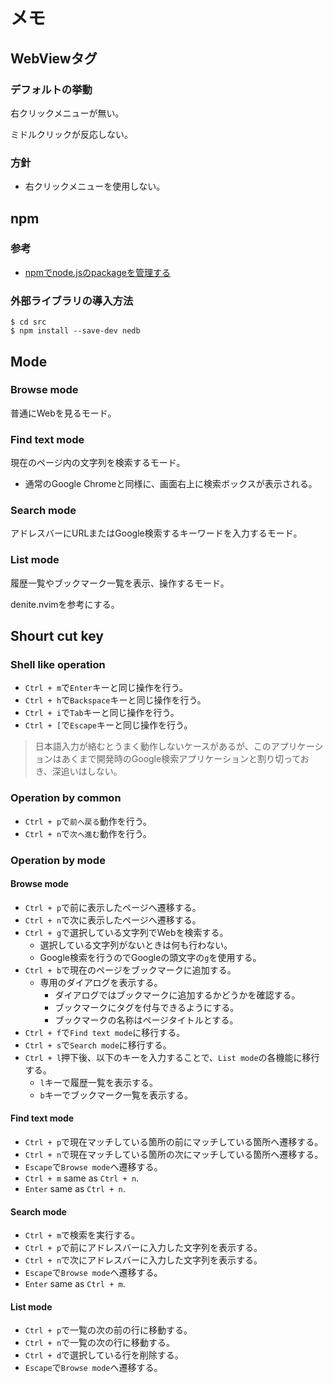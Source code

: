 # メモ
## WebViewタグ
### デフォルトの挙動
右クリックメニューが無い。

ミドルクリックが反応しない。

### 方針
* 右クリックメニューを使用しない。


## npm
### 参考
* [npmでnode.jsのpackageを管理する](http://qiita.com/sinmetal/items/395edf1d195382cfd8bc)

### 外部ライブラリの導入方法
```
$ cd src
$ npm install --save-dev nedb 
```


## Mode
### Browse mode
普通にWebを見るモード。

### Find text mode
現在のページ内の文字列を検索するモード。

* 通常のGoogle Chromeと同様に、画面右上に検索ボックスが表示される。

### Search mode
アドレスバーにURLまたはGoogle検索するキーワードを入力するモード。

### List mode
履歴一覧やブックマーク一覧を表示、操作するモード。

denite.nvimを参考にする。


## Shourt cut key
### Shell like operation
* `Ctrl + m`で`Enter`キーと同じ操作を行う。
* `Ctrl + h`で`Backspace`キーと同じ操作を行う。
* `Ctrl + i`で`Tab`キーと同じ操作を行う。
* `Ctrl + [`で`Escape`キーと同じ操作を行う。

>日本語入力が絡むとうまく動作しないケースがあるが、このアプリケーションはあくまで開発時のGoogle検索アプリケーションと割り切っておき、深追いはしない。

### Operation by common
* `Ctrl + p`で`前へ戻る`動作を行う。
* `Ctrl + n`で`次へ進む`動作を行う。

### Operation by mode
#### Browse mode
* `Ctrl + p`で前に表示したページへ遷移する。
* `Ctrl + n`で次に表示したページへ遷移する。
* `Ctrl + g`で選択している文字列でWebを検索する。
    * 選択している文字列がないときは何も行わない。
    * Google検索を行うのでGoogleの頭文字の`g`を使用する。
* `Ctrl + b`で現在のページをブックマークに追加する。
    * 専用のダイアログを表示する。
        * ダイアログではブックマークに追加するかどうかを確認する。
        * ブックマークにタグを付与できるようにする。
        * ブックマークの名称はページタイトルとする。
* `Ctrl + f`で`Find text mode`に移行する。
* `Ctrl + s`で`Search mode`に移行する。
* `Ctrl + l`押下後、以下のキーを入力することで、`List mode`の各機能に移行する。
    * `l`キーで履歴一覧を表示する。
    * `b`キーでブックマーク一覧を表示する。

#### Find text mode
* `Ctrl + p`で現在マッチしている箇所の前にマッチしている箇所へ遷移する。
* `Ctrl + n`で現在マッチしている箇所の次にマッチしている箇所へ遷移する。
* `Escape`で`Browse mode`へ遷移する。
* `Ctrl + m` same as `Ctrl + n`.
* `Enter` same as `Ctrl + n`.

#### Search mode
* `Ctrl + m`で検索を実行する。
* `Ctrl + p`で前にアドレスバーに入力した文字列を表示する。
* `Ctrl + n`で次にアドレスバーに入力した文字列を表示する。
* `Escape`で`Browse mode`へ遷移する。
* `Enter` same as `Ctrl + m`.

#### List mode
* `Ctrl + p`で一覧の次の前の行に移動する。
* `Ctrl + n`で一覧の次の行に移動する。
* `Ctrl + d`で選択している行を削除する。
* `Escape`で`Browse mode`へ遷移する。
